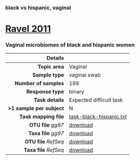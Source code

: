 ### black vs hispanic, vaginal
# [Ravel 2011]( ../docs/ravel.html )
### Vaginal microbiomes of black and hispanic women

| Details                   |                                                           |
| ------------------------: |-----------------------------------------------------------|
| **Topic area**                | Vaginal                                                |
| **Sample type**               | vaginal swab                                         |
| **Number of samples**         | 199                                         |
| **Response type**             | binary                                           |
| **Task details**              | Expected difficult task                                  |
| **>1 sample per subject**     | N                                        |
| **Task mapping file**         | [task-black-hispanic.txt](../datasets/ravel/task-black-hispanic.txt)                                 |
| **OTU file** *gg97*           | [download](../datasets/hmp/gg/otutable.txt)                             |
| **Taxa file** *gg97*          | [download](../datasets/hmp/gg/taxatable.txt)                          |
| **OTU file** *RefSeq*         | [download](../datasets/ravel/refseq/otutable.txt)                    |
| **Taxa file** *RefSeq*        | [download](../datasets/hmp/refseq/taxatable.txt)                  |


